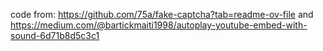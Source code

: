 code from: https://github.com/75a/fake-captcha?tab=readme-ov-file
and
https://medium.com/@bartickmaiti1998/autoplay-youtube-embed-with-sound-6d71b8d5c3c1